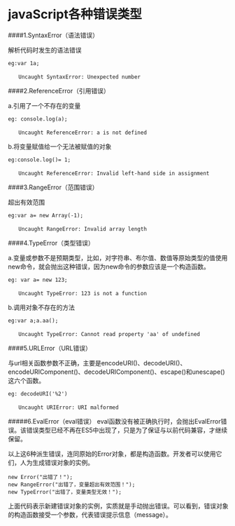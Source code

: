 # javaScript各种错误类型

####1.SyntaxError（语法错误）

解析代码时发生的语法错误
```
eg:var 1a;

　　Uncaught SyntaxError: Unexpected number
```
####2.ReferenceError（引用错误）

a.引用了一个不存在的变量
```
eg: console.log(a);

　　Uncaught ReferenceError: a is not defined
```
b.将变量赋值给一个无法被赋值的对象
```
eg:console.log()= 1;

　　Uncaught ReferenceError: Invalid left-hand side in assignment
```


####3.RangeError（范围错误）

超出有效范围
```
eg:var a= new Array(-1);

　　Uncaught RangeError: Invalid array length
```
####4.TypeError（类型错误）

a.变量或参数不是预期类型，比如，对字符串、布尔值、数值等原始类型的值使用new命令，就会抛出这种错误，因为new命令的参数应该是一个构造函数。
```
eg: var a= new 123;

　　Uncaught TypeError: 123 is not a function
```
b.调用对象不存在的方法
```
eg:var a;a.aa();

　　Uncaught TypeError: Cannot read property 'aa' of undefined
```
####5.URLError（URL错误）

与url相关函数参数不正确，主要是encodeURI()、decodeURI()、encodeURIComponent()、decodeURIComponent()、escape()和unescape()这六个函数。
```
eg: decodeURI('%2')

　　Uncaught URIError: URI malformed
```


#####6.EvalError（eval错误）
eval函数没有被正确执行时，会抛出EvalError错误。该错误类型已经不再在ES5中出现了，只是为了保证与以前代码兼容，才继续保留。

以上这6种派生错误，连同原始的Error对象，都是构造函数。开发者可以使用它们，人为生成错误对象的实例。
```
new Error("出错了！");
new RangeError("出错了，变量超出有效范围！");
new TypeError("出错了，变量类型无效！");
```
上面代码表示新建错误对象的实例，实质就是手动抛出错误。可以看到，错误对象的构造函数接受一个参数，代表错误提示信息（message）。
